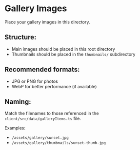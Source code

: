 # Gallery Images

Place your gallery images in this directory.

## Structure:
- Main images should be placed in this root directory
- Thumbnails should be placed in the `thumbnails/` subdirectory

## Recommended formats:
- JPG or PNG for photos
- WebP for better performance (if available)

## Naming:
Match the filenames to those referenced in the `client/src/data/galleryItems.ts` file.

Examples:
- `/assets/gallery/sunset.jpg`
- `/assets/gallery/thumbnails/sunset-thumb.jpg`